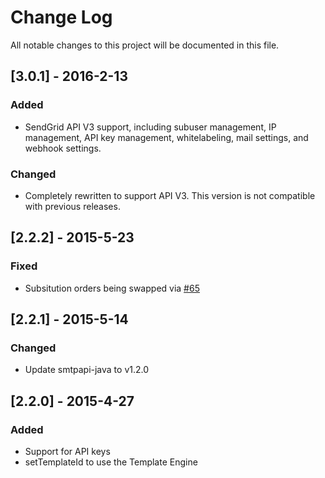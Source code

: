 # Change Log
All notable changes to this project will be documented in this file.

## [3.0.1] - 2016-2-13
### Added
- SendGrid API V3 support, including subuser management, IP management, API key
management, whitelabeling, mail settings, and webhook settings.

### Changed
- Completely rewritten to support API V3. This version is not compatible with
previous releases.

## [2.2.2] - 2015-5-23
### Fixed
- Subsitution orders being swapped via [#65](https://github.com/sendgrid/sendgrid-java/pull/65)

## [2.2.1] - 2015-5-14
### Changed
- Update smtpapi-java to v1.2.0

## [2.2.0] - 2015-4-27
### Added
- Support for API keys
- setTemplateId to use the Template Engine
